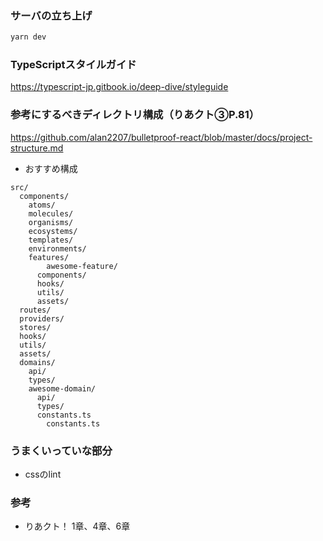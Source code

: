 ### サーバの立ち上げ
```bash
yarn dev
```
### TypeScriptスタイルガイド
https://typescript-jp.gitbook.io/deep-dive/styleguide

### 参考にするべきディレクトリ構成（りあクト③P.81）
https://github.com/alan2207/bulletproof-react/blob/master/docs/project-structure.md
- おすすめ構成
```
src/
  components/
  	atoms/
    molecules/
    organisms/
    ecosystems/
    templates/
  	environments/
	features/
		awesome-feature/
      components/
      hooks/
      utils/
      assets/
  routes/
  providers/
  stores/
  hooks/
  utils/
  assets/
  domains/
    api/
    types/
    awesome-domain/
      api/
      types/
      constants.ts
		constants.ts
```

### うまくいっていな部分
- cssのlint

### 参考
- りあクト！ 1章、4章、6章